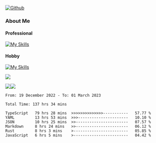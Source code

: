 [![Github](https://img.shields.io/github/followers/RinGoku?label=Follow&style=social)](https://github.com/RinGoku)

### About Me
#### Professional
[![My Skills](https://skillicons.dev/icons?i=react,ts,js,nodejs,java,graphql,firebase,githubactions&theme=light)](https://skillicons.dev)
#### Hobby
[![My Skills](https://skillicons.dev/icons?i=unity,rust,py&theme=light)](https://skillicons.dev)


![](https://github-profile-summary-cards.vercel.app/api/cards/profile-details?username=RinGoku&theme=default)

![](https://github-profile-summary-cards.vercel.app/api/cards/repos-per-language?username=RinGoku&theme=default)![](https://github-profile-summary-cards.vercel.app/api/cards/stats?username=RinGoku&theme=default)

<!--START_SECTION:waka-->

```text
From: 19 December 2022 - To: 01 March 2023

Total Time: 137 hrs 34 mins

TypeScript   79 hrs 28 mins  >>>>>>>>>>>>>>-----------   57.77 %
YAML         13 hrs 53 mins  >>>----------------------   10.10 %
JSON         10 hrs 25 mins  >>-----------------------   07.57 %
Markdown     8 hrs 24 mins   >>-----------------------   06.12 %
Rust         8 hrs 3 mins    >------------------------   05.85 %
JavaScript   6 hrs 5 mins    >------------------------   04.42 %
```

<!--END_SECTION:waka-->
